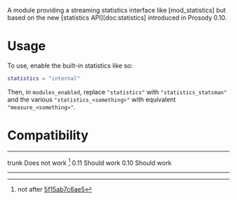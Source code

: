 A module providing a streaming statistics interface like
[mod_statistics] but based on the new [statistics API][doc:statistics]
introduced in Prosody 0.10.

# Usage

To use, enable the built-in statistics like so:

```lua
statistics = "internal"
```

Then, in `modules_enabled`, replace `"statistics"` with
`"statistics_statsman"` and the various `"statistics_<something>"`
with equivalent `"measure_<something>"`.


# Compatibility

  ------- --------------------
  trunk   Does not work [^1]
  0.11    Should work
  0.10    Should work
  ------- --------------------

[^1]: not after
    [5f15ab7c6ae5](https://hg.prosody.im/trunk/rev/5f15ab7c6ae5)
